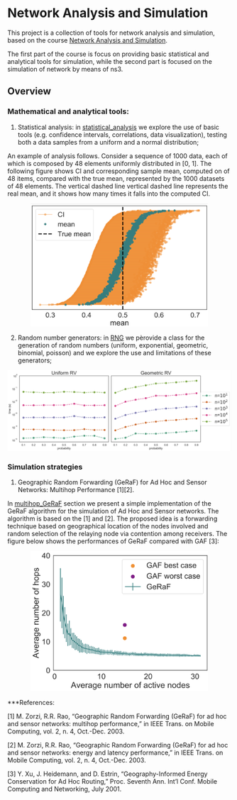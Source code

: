 # Network Analysis and Simulation

This project is a collection of tools for network analysis and simulation, based on the course [Network Analysis and Simulation](https://didattica.unipd.it/off/2020/LM/IN/IN2371/002PD/INP9087850/N0).

The first part of the course is focus on providing basic statistical and analytical tools for simulation, while the second part is focused on the simulation of network by means of ns3. 

## Overview 
### Mathematical and analytical tools:
1. Statistical analysis: in [statistical_analysis](https://github.com/nicolezattarin/Network-Analysis-Simulation/tree/main/theoretical_tools/statistical_analysis) we explore the use of basic tools (e.g. confidence intervals, correlations, data visualization), testing both a data samples from a uniform and a normal distribution;

An example of analysis follows. Consider a sequence of 1000 data, each of which is composed by 48 elements uniformly distributed in [0, 1]. The following figure shows CI and corresponding sample mean, computed on of 48 items, compared with the true mean, represented by the 1000 datasets of 48 elements. The vertical dashed line vertical dashed line represents the real mean, and it shows how many times it falls into the computed CI.

<p align="center">
  <img src="/theoretical_tools/statistical_analysis/figs/unif_mean_CI.png" width="400" /></p>



2. Random number generators: in [RNG](https://github.com/nicolezattarin/Network-Analysis-Simulation/tree/main/theoretical_tools/RNG) we pèrovide a class for the generation of random numbers (uniform, exponential, geometric, binomial, poisson) and we explore the use and limitations of these generators;

<p align="center">
  <img src="/theoretical_tools/RNG/results/binomial_time_unif_cdf.png" width="800" /></p>

### Simulation strategies
1. Geographic Random Forwarding (GeRaF) for Ad Hoc and Sensor Networks: Multihop Performance [1][2].

In [multihop_GeRaF](https://github.com/nicolezattarin/Network-Analysis-Simulation/tree/main/simulations/multihop_GeRaF)  section we present a simple implementation of the GeRaF algorithm for the simulation of Ad Hoc and Sensor networks. The algorithm is based on the [1] and [2]. The proposed idea is a forwarding technique based on geographical location of the nodes involved and random selection of the relaying node via contention among receivers. 
The figure below shows the performances of GeRaF compared with GAF [3]: 

<p align="center">
  <img src="simulations/multihop_GeRaF/figures/multihop_GeRaF_N100_distance5.png" width="400" /></p>

***References:

[1] M. Zorzi, R.R. Rao, “Geographic Random Forwarding (GeRaF) for ad hoc and sensor networks: multihop performance,” in IEEE Trans. on Mobile Computing, vol. 2, n. 4, Oct.-Dec. 2003.

[2] M. Zorzi, R.R. Rao, “Geographic Random Forwarding (GeRaF) for ad hoc and sensor networks: energy and latency performance,” in IEEE Trans. on Mobile Computing, vol. 2, n. 4, Oct.-Dec. 2003.

[3] Y. Xu, J. Heidemann, and D. Estrin, “Geography-Informed Energy Conservation for Ad Hoc Routing,” Proc. Seventh Ann. Int’l Conf. Mobile Computing and Networking, July 2001.
